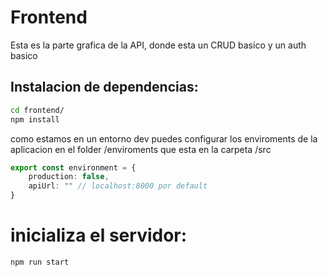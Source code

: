 # Frontend

Esta es la parte grafica de la API, donde esta un CRUD basico y un auth basico

## Instalacion de dependencias: 
```bash
cd frontend/ 
npm install
```

como estamos en un entorno dev puedes configurar los enviroments de la aplicacion en el folder /enviroments que esta en la carpeta /src

```ts 
export const environment = { 
    production: false, 
    apiUrl: "" // localhost:8000 por default 
}
```

# inicializa el servidor: 

```bash
npm run start 
```
